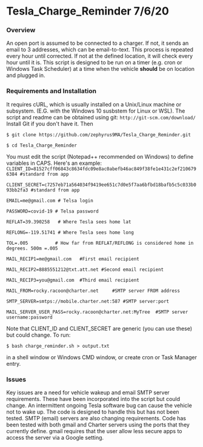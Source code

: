 # Tesla_Charge_Reminder  7/6/20

### Overview
An open port is assumed to be connected 
to a charger. If not, it sends an email to 3 addresses, which can be email-to-text. This process is repeated every hour until corrected.
If not at the defined location, it will check every hour until it is. This script is designed to be run on a timer (e.g. cron or Windows Task Scheduler) 
at a time when the vehicle **should** be on location and plugged in.

### Requirements and Installation
It requires cURL, which is usually installed on a Unix/Linux machine or subsystem. (E.G. with the Windows 10 susbstem for Linux or WSL).
The script and readme can be obtained using git:
`http://git-scm.com/download/`
Install Git if you don't have it.
Then

`$ git clone https://github.com/zephyrus9MA/Tesla_Charge_Reminder.git`

`$ cd Tesla_Charge_Reminder`

You must edit the script (Notepad++ recommended on Windows) to define variables in CAPS.
Here's an example:
`CLIENT_ID=81527cff06843c8634fdc09e8ac0abefb46ac849f38fe1e431c2ef2106796384 #standard from app`

`CLIENT_SECRET=c7257eb71a564034f9419ee651c7d0e5f7aa6bfbd18bafb5c5c033b093bb2fa3 #standard from app`

`EMAIL=me@gmail.com # Telsa login`

`PASSWORD=covid-19 # Telsa password`

`REFLAT=39.390258   # Where Tesla sees home lat`

`REFLONG=-119.51741 # Where Tesla sees home long`

`TOL=.005          # How far from REFLAT/REFLONG is considered home in degrees. 500m =.005` 

`MAIL_RECIP1=me@gmail.com	#First email recipient`

`MAIL_RECIP2=8885551212@txt.att.net	#Second email recipient`

`MAIL_RECIP3=you@gmail.com	#Third email recipient`

`MAIL_FROM=rocky.racoon@charter.net		#SMTP server FROM address`

`SMTP_SERVER=smtps://mobile.charter.net:587	#SMTP server:port`

`MAIL_SERVER_USER_PASS=rocky.racoon@charter.net:MyTree	#SMTP server username:password`


Note that CLIENT_ID and CLIENT_SECRET are generic (you can use these) but could change. 
To run:

`$ bash charge_reminder.sh > output.txt`

in a shell window or Windows CMD window, or create cron or Task Manager entry.

### Issues
Key issues are a need for vehicle wakeup and email SMTP server requirements. These have been incorporated into the script but could change. An intermittent ongoing Tesla software bug can cause the vehicle not to wake up. 
The code is designed to handle this but has not been tested. SMTP (email) servers are also changing requirements. Code has been tested with both gmail and Charter servers using
the ports that they currently define. gmail requires that the user allow less secure apps to access the server via a Google setting.

